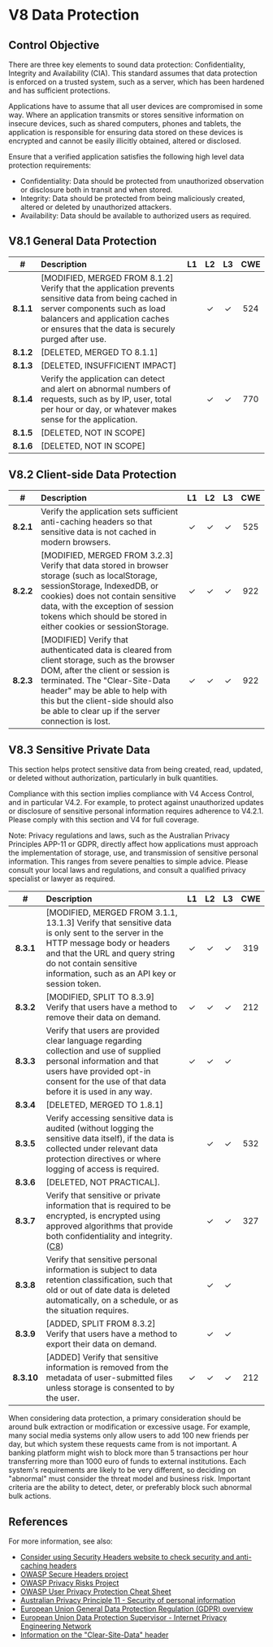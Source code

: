 # V8 Data Protection

## Control Objective

There are three key elements to sound data protection: Confidentiality, Integrity and Availability (CIA). This standard assumes that data protection is enforced on a trusted system, such as a server, which has been hardened and has sufficient protections.

Applications have to assume that all user devices are compromised in some way. Where an application transmits or stores sensitive information on insecure devices, such as shared computers, phones and tablets, the application is responsible for ensuring data stored on these devices is encrypted and cannot be easily illicitly obtained, altered or disclosed.

Ensure that a verified application satisfies the following high level data protection requirements:

* Confidentiality: Data should be protected from unauthorized observation or disclosure both in transit and when stored.
* Integrity: Data should be protected from being maliciously created, altered or deleted by unauthorized attackers.
* Availability: Data should be available to authorized users as required.

## V8.1 General Data Protection

| # | Description | L1 | L2 | L3 | CWE |
| :---: | :--- | :---: | :---: | :---: | :---: |
| **8.1.1** | [MODIFIED, MERGED FROM 8.1.2] Verify that the application prevents sensitive data from being cached in server components such as load balancers and application caches or ensures that the data is securely purged after use. | | ✓ | ✓ | 524 |
| **8.1.2** | [DELETED, MERGED TO 8.1.1] | | | | |
| **8.1.3** | [DELETED, INSUFFICIENT IMPACT] | | | | |
| **8.1.4** | Verify the application can detect and alert on abnormal numbers of requests, such as by IP, user, total per hour or day, or whatever makes sense for the application. | | ✓ | ✓ | 770 |
| **8.1.5** | [DELETED, NOT IN SCOPE] | | | | |
| **8.1.6** | [DELETED, NOT IN SCOPE] | | | | |

## V8.2 Client-side Data Protection

| # | Description | L1 | L2 | L3 | CWE |
| :---: | :--- | :---: | :---: | :---: | :---: |
| **8.2.1** | Verify the application sets sufficient anti-caching headers so that sensitive data is not cached in modern browsers. | ✓ | ✓ | ✓ | 525 |
| **8.2.2** | [MODIFIED, MERGED FROM 3.2.3] Verify that data stored in browser storage (such as localStorage, sessionStorage, IndexedDB, or cookies) does not contain sensitive data, with the exception of session tokens which should be stored in either cookies or sessionStorage. | ✓ | ✓ | ✓ | 922 |
| **8.2.3** | [MODIFIED] Verify that authenticated data is cleared from client storage, such as the browser DOM, after the client or session is terminated. The "Clear-Site-Data header" may be able to help with this but the client-side should also be able to clear up if the server connection is lost. | ✓ | ✓ | ✓ | 922 |

## V8.3 Sensitive Private Data

This section helps protect sensitive data from being created, read, updated, or deleted without authorization, particularly in bulk quantities.

Compliance with this section implies compliance with V4 Access Control, and in particular V4.2. For example, to protect against unauthorized updates or disclosure of sensitive personal information requires adherence to V4.2.1. Please comply with this section and V4 for full coverage.

Note: Privacy regulations and laws, such as the Australian Privacy Principles APP-11 or GDPR, directly affect how applications must approach the implementation of storage, use, and transmission of sensitive personal information. This ranges from severe penalties to simple advice. Please consult your local laws and regulations, and consult a qualified privacy specialist or lawyer as required.

| # | Description | L1 | L2 | L3 | CWE |
| :---: | :--- | :---: | :---: | :---: | :---: |
| **8.3.1** | [MODIFIED, MERGED FROM 3.1.1, 13.1.3] Verify that sensitive data is only sent to the server in the HTTP message body or headers and that the URL and query string do not contain sensitive information, such as an API key or session token. | ✓ | ✓ | ✓ | 319 |
| **8.3.2** | [MODIFIED, SPLIT TO 8.3.9] Verify that users have a method to remove their data on demand. | ✓ | ✓ | ✓ | 212 |
| **8.3.3** | Verify that users are provided clear language regarding collection and use of supplied personal information and that users have provided opt-in consent for the use of that data before it is used in any way. | ✓ | ✓ | ✓ | |
| **8.3.4** | [DELETED, MERGED TO 1.8.1] | | | | |
| **8.3.5** | Verify accessing sensitive data is audited (without logging the sensitive data itself), if the data is collected under relevant data protection directives or where logging of access is required. | | ✓ | ✓ | 532 |
| **8.3.6** | [DELETED, NOT PRACTICAL]. | | | | |
| **8.3.7** | Verify that sensitive or private information that is required to be encrypted, is encrypted using approved algorithms that provide both confidentiality and integrity. ([C8](https://owasp.org/www-project-proactive-controls/#div-numbering)) | | ✓ | ✓ | 327 |
| **8.3.8** | Verify that sensitive personal information is subject to data retention classification, such that old or out of date data is deleted automatically, on a schedule, or as the situation requires. | | ✓ | ✓ | |
| **8.3.9** | [ADDED, SPLIT FROM 8.3.2] Verify that users have a method to export their data on demand. | | ✓ | ✓ | |
| **8.3.10** | [ADDED] Verify that sensitive information is removed from the metadata of user-submitted files unless storage is consented to by the user. | ✓ | ✓ | ✓ | 212 |

When considering data protection, a primary consideration should be around bulk extraction or modification or excessive usage. For example, many social media systems only allow users to add 100 new friends per day, but which system these requests came from is not important. A banking platform might wish to block more than 5 transactions per hour transferring more than 1000 euro of funds to external institutions. Each system's requirements are likely to be very different, so deciding on "abnormal" must consider the threat model and business risk. Important criteria are the ability to detect, deter, or preferably block such abnormal bulk actions.

## References

For more information, see also:

* [Consider using Security Headers website to check security and anti-caching headers](https://securityheaders.io)
* [OWASP Secure Headers project](https://owasp.org/www-project-secure-headers/)
* [OWASP Privacy Risks Project](https://owasp.org/www-project-top-10-privacy-risks/)
* [OWASP User Privacy Protection Cheat Sheet](https://cheatsheetseries.owasp.org/cheatsheets/User_Privacy_Protection_Cheat_Sheet.html)
* [Australian Privacy Principle 11 - Security of personal information](https://www.oaic.gov.au/privacy/australian-privacy-principles-guidelines/chapter-11-app-11-security-of-personal-information)
* [European Union General Data Protection Regulation (GDPR) overview](https://edps.europa.eu/data-protection_en)
* [European Union Data Protection Supervisor - Internet Privacy Engineering Network](https://edps.europa.eu/data-protection/ipen-internet-privacy-engineering-network_en)
* [Information on the "Clear-Site-Data" header](https://developer.mozilla.org/en-US/docs/Web/HTTP/Headers/Clear-Site-Data)
